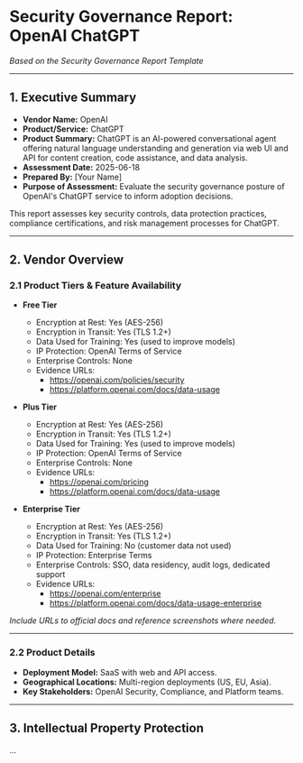 # Security Governance Report: OpenAI ChatGPT

*Based on the Security Governance Report Template*

---

## 1. Executive Summary

- **Vendor Name:** OpenAI
- **Product/Service:** ChatGPT
- **Product Summary:** ChatGPT is an AI-powered conversational agent offering natural language understanding and generation via web UI and API for content creation, code assistance, and data analysis.
- **Assessment Date:** 2025-06-18
- **Prepared By:** [Your Name]
- **Purpose of Assessment:** Evaluate the security governance posture of OpenAI's ChatGPT service to inform adoption decisions.

This report assesses key security controls, data protection practices, compliance certifications, and risk management processes for ChatGPT.

---

## 2. Vendor Overview

### 2.1 Product Tiers & Feature Availability

- **Free Tier**
  - Encryption at Rest: Yes (AES-256)
  - Encryption in Transit: Yes (TLS 1.2+)
  - Data Used for Training: Yes (used to improve models)
  - IP Protection: OpenAI Terms of Service
  - Enterprise Controls: None
  - Evidence URLs:
    - https://openai.com/policies/security
    - https://platform.openai.com/docs/data-usage

- **Plus Tier**
  - Encryption at Rest: Yes (AES-256)
  - Encryption in Transit: Yes (TLS 1.2+)
  - Data Used for Training: Yes (used to improve models)
  - IP Protection: OpenAI Terms of Service
  - Enterprise Controls: None
  - Evidence URLs:
    - https://openai.com/pricing
    - https://platform.openai.com/docs/data-usage

- **Enterprise Tier**
  - Encryption at Rest: Yes (AES-256)
  - Encryption in Transit: Yes (TLS 1.2+)
  - Data Used for Training: No (customer data not used)
  - IP Protection: Enterprise Terms
  - Enterprise Controls: SSO, data residency, audit logs, dedicated support
  - Evidence URLs:
    - https://openai.com/enterprise
    - https://platform.openai.com/docs/data-usage-enterprise

*Include URLs to official docs and reference screenshots where needed.*

---

### 2.2 Product Details

- **Deployment Model:** SaaS with web and API access.
- **Geographical Locations:** Multi-region deployments (US, EU, Asia).
- **Key Stakeholders:** OpenAI Security, Compliance, and Platform teams.

---

## 3. Intellectual Property Protection

...